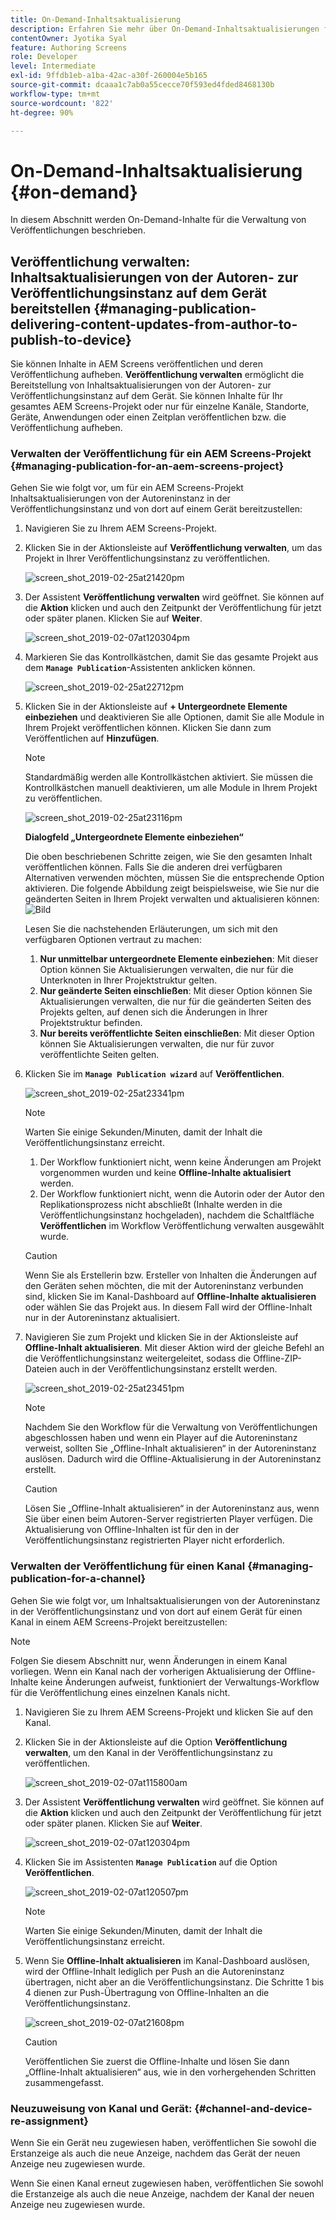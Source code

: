 ```yaml
---
title: On-Demand-Inhaltsaktualisierung
description: Erfahren Sie mehr über On-Demand-Inhaltsaktualisierungen für die Verwaltung von Veröffentlichungen.
contentOwner: Jyotika Syal
feature: Authoring Screens
role: Developer
level: Intermediate
exl-id: 9ffdb1eb-a1ba-42ac-a30f-260004e5b165
source-git-commit: dcaaa1c7ab0a55cecce70f593ed4fded8468130b
workflow-type: tm+mt
source-wordcount: '822'
ht-degree: 90%

---
```


# On-Demand-Inhaltsaktualisierung {#on-demand}

In diesem Abschnitt werden On-Demand-Inhalte für die Verwaltung von Veröffentlichungen beschrieben.

## Veröffentlichung verwalten: Inhaltsaktualisierungen von der Autoren- zur Veröffentlichungsinstanz auf dem Gerät bereitstellen {#managing-publication-delivering-content-updates-from-author-to-publish-to-device}

Sie können Inhalte in AEM Screens veröffentlichen und deren Veröffentlichung aufheben. **Veröffentlichung verwalten** ermöglicht die Bereitstellung von Inhaltsaktualisierungen von der Autoren- zur Veröffentlichungsinstanz auf dem Gerät. Sie können Inhalte für Ihr gesamtes AEM Screens-Projekt oder nur für einzelne Kanäle, Standorte, Geräte, Anwendungen oder einen Zeitplan veröffentlichen bzw. die Veröffentlichung aufheben. 

### Verwalten der Veröffentlichung für ein AEM Screens-Projekt {#managing-publication-for-an-aem-screens-project}

Gehen Sie wie folgt vor, um für ein AEM Screens-Projekt Inhaltsaktualisierungen von der Autoreninstanz in der Veröffentlichungsinstanz und von dort auf einem Gerät bereitzustellen:

1. Navigieren Sie zu Ihrem AEM Screens-Projekt.
1. Klicken Sie in der Aktionsleiste auf **Veröffentlichung verwalten**, um das Projekt in Ihrer Veröffentlichungsinstanz zu veröffentlichen.

   ![screen_shot_2019-02-25at21420pm](assets/screen_shot_2019-02-25at21420pm.png)

1. Der Assistent **Veröffentlichung verwalten** wird geöffnet. Sie können auf die **Aktion** klicken und auch den Zeitpunkt der Veröffentlichung für jetzt oder später planen. Klicken Sie auf **Weiter**.

   ![screen_shot_2019-02-07at120304pm](assets/screen_shot_2019-02-07at120304pm.png)

1. Markieren Sie das Kontrollkästchen, damit Sie das gesamte Projekt aus dem **`Manage Publication`**-Assistenten anklicken können.

   ![screen_shot_2019-02-25at22712pm](assets/screen_shot_2019-02-25at22712pm.png)

1. Klicken Sie in der Aktionsleiste auf **+ Untergeordnete Elemente einbeziehen** und deaktivieren Sie alle Optionen, damit Sie alle Module in Ihrem Projekt veröffentlichen können. Klicken Sie dann zum Veröffentlichen auf **Hinzufügen**.

   >[!NOTE]
   >
   >Standardmäßig werden alle Kontrollkästchen aktiviert. Sie müssen die Kontrollkästchen manuell deaktivieren, um alle Module in Ihrem Projekt zu veröffentlichen. 

   ![screen_shot_2019-02-25at23116pm](assets/screen_shot_2019-02-25at23116pm.png)

   **Dialogfeld „Untergeordnete Elemente einbeziehen“**

   Die oben beschriebenen Schritte zeigen, wie Sie den gesamten Inhalt veröffentlichen können. Falls Sie die anderen drei verfügbaren Alternativen verwenden möchten, müssen Sie die entsprechende Option aktivieren.
Die folgende Abbildung zeigt beispielsweise, wie Sie nur die geänderten Seiten in Ihrem Projekt verwalten und aktualisieren können:
   ![Bild](assets/author-publish-manage.png)

   Lesen Sie die nachstehenden Erläuterungen, um sich mit den verfügbaren Optionen vertraut zu machen:

   1. **Nur unmittelbar untergeordnete Elemente einbeziehen**:
Mit dieser Option können Sie Aktualisierungen verwalten, die nur für die Unterknoten in Ihrer Projektstruktur gelten.
   1. **Nur geänderte Seiten einschließen**:
Mit dieser Option können Sie Aktualisierungen verwalten, die nur für die geänderten Seiten des Projekts gelten, auf denen sich die Änderungen in Ihrer Projektstruktur befinden.
   1. **Nur bereits veröffentlichte Seiten einschließen**:
Mit dieser Option können Sie Aktualisierungen verwalten, die nur für zuvor veröffentlichte Seiten gelten.


1. Klicken Sie im **`Manage Publication wizard`** auf **Veröffentlichen**.

   ![screen_shot_2019-02-25at23341pm](assets/screen_shot_2019-02-25at23341pm.png)

   >[!NOTE]
   >
   >Warten Sie einige Sekunden/Minuten, damit der Inhalt die Veröffentlichungsinstanz erreicht.
   >
   >
   >    1. Der Workflow funktioniert nicht, wenn keine Änderungen am Projekt vorgenommen wurden und keine **Offline-Inhalte aktualisiert** werden.
   >    1. Der Workflow funktioniert nicht, wenn die Autorin oder der Autor den Replikationsprozess nicht abschließt (Inhalte werden in die Veröffentlichungsinstanz hochgeladen), nachdem die Schaltfläche **Veröffentlichen** im Workflow Veröffentlichung verwalten ausgewählt wurde.

   >[!CAUTION]
   >Wenn Sie als Erstellerin bzw. Ersteller von Inhalten die Änderungen auf den Geräten sehen möchten, die mit der Autoreninstanz verbunden sind, klicken Sie im Kanal-Dashboard auf **Offline-Inhalte aktualisieren** oder wählen Sie das Projekt aus. In diesem Fall wird der Offline-Inhalt nur in der Autoreninstanz aktualisiert.

1. Navigieren Sie zum Projekt und klicken Sie in der Aktionsleiste auf **Offline-Inhalt aktualisieren**. Mit dieser Aktion wird der gleiche Befehl an die Veröffentlichungsinstanz weitergeleitet, sodass die Offline-ZIP-Dateien auch in der Veröffentlichungsinstanz erstellt werden.

   ![screen_shot_2019-02-25at23451pm](assets/screen_shot_2019-02-25at23451pm.png)


   >[!NOTE]
   >
   >Nachdem Sie den Workflow für die Verwaltung von Veröffentlichungen abgeschlossen haben und wenn ein Player auf die Autoreninstanz verweist, sollten Sie „Offline-Inhalt aktualisieren“ in der Autoreninstanz auslösen. Dadurch wird die Offline-Aktualisierung in der Autoreninstanz erstellt.

   >[!CAUTION]
   >
   >Lösen Sie „Offline-Inhalt aktualisieren“ in der Autoreninstanz aus, wenn Sie über einen beim Autoren-Server registrierten Player verfügen. Die Aktualisierung von Offline-Inhalten ist für den in der Veröffentlichungsinstanz registrierten Player nicht erforderlich.

### Verwalten der Veröffentlichung für einen Kanal {#managing-publication-for-a-channel}

Gehen Sie wie folgt vor, um Inhaltsaktualisierungen von der Autoreninstanz in der Veröffentlichungsinstanz und von dort auf einem Gerät für einen Kanal in einem AEM Screens-Projekt bereitzustellen:

>[!NOTE]
>
>Folgen Sie diesem Abschnitt nur, wenn Änderungen in einem Kanal vorliegen. Wenn ein Kanal nach der vorherigen Aktualisierung der Offline-Inhalte keine Änderungen aufweist, funktioniert der Verwaltungs-Workflow für die Veröffentlichung eines einzelnen Kanals nicht.

1. Navigieren Sie zu Ihrem AEM Screens-Projekt und klicken Sie auf den Kanal.
1. Klicken Sie in der Aktionsleiste auf die Option **Veröffentlichung verwalten**, um den Kanal in der Veröffentlichungsinstanz zu veröffentlichen.

   ![screen_shot_2019-02-07at115800am](assets/screen_shot_2019-02-07at115800am.png)

1. Der Assistent **Veröffentlichung verwalten** wird geöffnet. Sie können auf die **Aktion** klicken und auch den Zeitpunkt der Veröffentlichung für jetzt oder später planen. Klicken Sie auf **Weiter**.

   ![screen_shot_2019-02-07at120304pm](assets/screen_shot_2019-02-07at120304pm.png)

1. Klicken Sie im Assistenten **`Manage Publication`** auf die Option **Veröffentlichen**. 

   ![screen_shot_2019-02-07at120507pm](assets/screen_shot_2019-02-07at120507pm.png)

   >[!NOTE]
   >
   >Warten Sie einige Sekunden/Minuten, damit der Inhalt die Veröffentlichungsinstanz erreicht.

1. Wenn Sie **Offline-Inhalt aktualisieren** im Kanal-Dashboard auslösen, wird der Offline-Inhalt lediglich per Push an die Autoreninstanz übertragen, nicht aber an die Veröffentlichungsinstanz. Die Schritte 1 bis 4 dienen zur Push-Übertragung von Offline-Inhalten an die Veröffentlichungsinstanz.

   ![screen_shot_2019-02-07at21608pm](assets/screen_shot_2019-02-07at21608pm.png)

   >[!CAUTION]
   >
   >Veröffentlichen Sie zuerst die Offline-Inhalte und lösen Sie dann „Offline-Inhalt aktualisieren“ aus, wie in den vorhergehenden Schritten zusammengefasst.

### Neuzuweisung von Kanal und Gerät: {#channel-and-device-re-assignment}

Wenn Sie ein Gerät neu zugewiesen haben, veröffentlichen Sie sowohl die Erstanzeige als auch die neue Anzeige, nachdem das Gerät der neuen Anzeige neu zugewiesen wurde.

Wenn Sie einen Kanal erneut zugewiesen haben, veröffentlichen Sie sowohl die Erstanzeige als auch die neue Anzeige, nachdem der Kanal der neuen Anzeige neu zugewiesen wurde.
